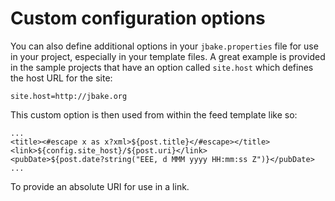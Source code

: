 # Custom configuration options
You can also define additional options in your `jbake.properties` file for use in your project, especially in your template files. A great example is provided in the
sample projects that have an option called `site.host` which defines the host URL for the site:

    site.host=http://jbake.org

This custom option is then used from within the feed template like so:

    ...
    <title><#escape x as x?xml>${post.title}</#escape></title>
    <link>${config.site_host}/${post.uri}</link>
    <pubDate>${post.date?string("EEE, d MMM yyyy HH:mm:ss Z")}</pubDate>
    ...


To provide an absolute URI for use in a link.
